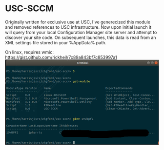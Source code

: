 # USC-SCCM
Originally written for exclusive use at USC, I've generecized this module and removed references to USC infrastructure.
Now upon initial launch it will query from your local Configuration Manager site server and attempt to discover your site code.
On subsequent launches, this data is read from an XML settings file stored in your %AppData% path.

On linux, requires wmic: https://gist.github.com/rickheil/7c89a843bf7c853997a1
![screenshot](https://raw.githubusercontent.com/zigford/USC-SCCM/linux/screenshots/RunningonLinux.png)
